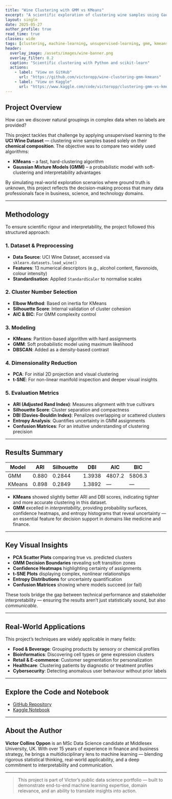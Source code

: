 ```yaml
---
title: "Wine Clustering with GMM vs KMeans"
excerpt: "A scientific exploration of clustering wine samples using Gaussian Mixture Models and KMeans — complete with dimensionality reduction, cluster validation metrics, interpretability tools, and real-world business relevance."
layout: single
date: 2025-05-27
author_profile: true
read_time: true
classes: wide
tags: [clustering, machine-learning, unsupervised-learning, gmm, kmeans, pca, tsne, portfolio]
header:
  overlay_image: /assets/images/wine-banner.png
  overlay_filter: 0.2
  caption: "Scientific clustering with Python and scikit-learn"
  actions:
    - label: "View on GitHub"
      url: "https://github.com/victoropp/wine-clustering-gmm-kmeans"
    - label: "View on Kaggle"
      url: "https://www.kaggle.com/code/victoropp/clustering-gmm-vs-kmeans-on-wine-dataset"
---
```


## Project Overview

How can we discover natural groupings in complex data when no labels are provided?

This project tackles that challenge by applying unsupervised learning to the **UCI Wine Dataset** — clustering wine samples based solely on their **chemical composition**. The objective was to compare two widely used algorithms:

- **KMeans** – a fast, hard-clustering algorithm
- **Gaussian Mixture Models (GMM)** – a probabilistic model with soft-clustering and interpretability advantages

By simulating real-world exploration scenarios where ground truth is unknown, this project reflects the decision-making process that many data professionals face in business, science, and technology domains.

---

## Methodology

To ensure scientific rigour and interpretability, the project followed this structured approach:

### 1. Dataset & Preprocessing
- **Data Source**: UCI Wine Dataset, accessed via `sklearn.datasets.load_wine()`
- **Features**: 13 numerical descriptors (e.g., alcohol content, flavonoids, colour intensity)
- **Standardisation**: Applied `StandardScaler` to normalise scales

### 2. Cluster Number Selection
- **Elbow Method**: Based on inertia for KMeans  
- **Silhouette Score**: Internal validation of cluster cohesion  
- **AIC & BIC**: For GMM complexity control

### 3. Modeling
- **KMeans**: Partition-based algorithm with hard assignments  
- **GMM**: Soft probabilistic model using maximum likelihood  
- **DBSCAN**: Added as a density-based contrast

### 4. Dimensionality Reduction
- **PCA**: For initial 2D projection and visual clustering  
- **t-SNE**: For non-linear manifold inspection and deeper visual insights

### 5. Evaluation Metrics
- **ARI (Adjusted Rand Index)**: Measures alignment with true cultivars  
- **Silhouette Score**: Cluster separation and compactness  
- **DBI (Davies-Bouldin Index)**: Penalizes overlapping or scattered clusters  
- **Entropy Analysis**: Quantifies uncertainty in GMM assignments  
- **Confusion Matrices**: For an intuitive understanding of clustering precision

---

## Results Summary

| Model   | ARI   | Silhouette | DBI    | AIC     | BIC     |
|---------|-------|------------|--------|---------|---------|
| GMM     | 0.880 | 0.2844     | 1.3938 | 4807.2  | 5806.3  |
| KMeans  | 0.898 | 0.2849     | 1.3892 | —       | —       |

- **KMeans** showed slightly better ARI and DBI scores, indicating tighter and more accurate clustering in this dataset.
- **GMM** excelled in *interpretability*, providing probability surfaces, confidence heatmaps, and entropy histograms that reveal uncertainty — an essential feature for decision support in domains like medicine and finance.

---

## Key Visual Insights

- **PCA Scatter Plots** comparing true vs. predicted clusters
- **GMM Decision Boundaries** revealing soft transition zones
- **Confidence Heatmaps** highlighting certainty of assignments
- **t-SNE Plots** displaying complex, nonlinear relationships
- **Entropy Distributions** for uncertainty quantification
- **Confusion Matrices** showing where models succeed (or fail)

These tools bridge the gap between technical performance and stakeholder interpretability — ensuring the results aren’t just statistically sound, but also *communicable*.

---

## Real-World Applications

This project’s techniques are widely applicable in many fields:

- **Food & Beverage**: Grouping products by sensory or chemical profiles  
- **Bioinformatics**: Discovering cell types or gene expression clusters  
- **Retail & E-commerce**: Customer segmentation for personalization  
- **Healthcare**: Clustering patients by diagnostic or treatment profiles  
- **Cybersecurity**: Detecting anomalous user behaviour without prior labels

---

## Explore the Code and Notebook

-  [GitHub Repository](https://github.com/victoropp/wine-clustering-gmm-kmeans)  
-  [Kaggle Notebook](https://www.kaggle.com/code/victoropp/clustering-gmm-vs-kmeans-on-wine-dataset)

---

## About the Author

**Victor Collins Oppon** is an MSc Data Science candidate at Middlesex University, UK. With over 15 years of experience in finance and business strategy, he brings a multidisciplinary lens to machine learning — blending rigorous statistical thinking, real-world applicability, and a deep commitment to interpretability and communication.

---

> This project is part of Victor’s public data science portfolio — built to demonstrate end-to-end machine learning expertise, domain relevance, and an ability to translate insights into action.

